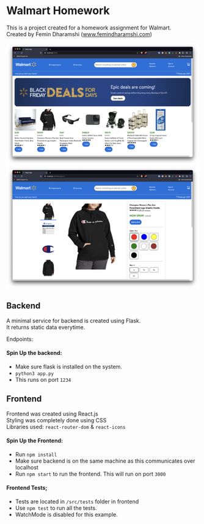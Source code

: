 # Walmart Homework

This is a project created for a homework assignment for Walmart.<br />
Created by Femin Dharamshi (www.femindharamshi.com)

![Demo](demo1.png)
![Demo](demo2.png)

## Backend
A minimal service for backend is created using Flask.<br />
It returns static data everytime.

Endpoints:

#### Spin Up the backend:
- Make sure flask is installed on the system.
- `python3 app.py`
- This runs on port `1234`

## Frontend
Frontend was created using React.js<br />
Styling was completely done using CSS<br />
Libraries used: `react-router-dom` & `react-icons`<br />

#### Spin Up the Frontend:
- Run `npm install`
- Make sure backend is on the same machine as this communicates over localhost
- Run `npm start` to run the frontend. This will run on port `3000`

#### Frontend Tests;
- Tests are located in `/src/tests` folder in frontend
- Use `npm test` to run all the tests.
- WatchMode is disabled for this example.
